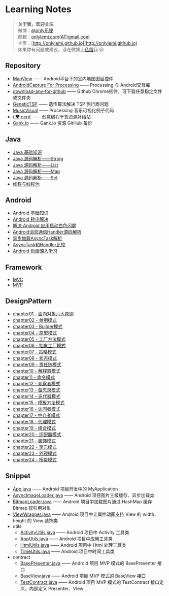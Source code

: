 # Learning Notes

> **关于我，欢迎关注**  
微博：[@only乐秘](http://weibo.com/xiaomi0623)  
邮箱：[onlylemi.com(AT)gmail.com](mailto:onlylemi.com@gmail.com)  
主页：[http://onlylemi.github.io](http://onlylemi.github.io)  
如果你有问题或建议，请在微博上[私信](http://weibo.com/xiaomi0623)我 :smiley:

## Repository

* [MapView](https://github.com/onlylemi/MapView) —— Android平台下的室内地图图层控件
* [AndroidCapture For Processing](https://github.com/onlylemi/processing-android-capture) —— Processing 与 Android交互库
* [download-any-for-github](https://github.com/onlylemi/download-any-for-github) —— Github Chrome插件，可下载任意指定文件或文件夹
* [GeneticTSP](https://github.com/onlylemi/GeneticTSP) —— 遗传算法解决 TSP 旅行商问题
* [MusicVisual](https://github.com/onlylemi/MusicVisual) —— Processing 音乐可视化例子代码
* [i :heart: nerd](https://github.com/onlylemi/inerd) —— 创意编程干货资源补给站
* [Gank.io](https://github.com/onlylemi/gank.io) ——  Gank.io 资源 GitHub 备份

## Java

* [Java 基础知识](https://github.com/onlylemi/notes/blob/master/Java/Java基础知识点.md)
* [Java 源码解析——String](https://github.com/onlylemi/notes/blob/master/Java/String.md)
* [Java 源码解析——List](https://github.com/onlylemi/notes/blob/master/Java/List.md)
* [Java 源码解析——Map](https://github.com/onlylemi/notes/blob/master/Java/Map.md)
* [Java 源码解析——Set](https://github.com/onlylemi/notes/blob/master/Java/Set.md)
* [线程与线程池](https://github.com/onlylemi/notes/blob/master/Java/线程与线程池.md)

## Android

* [Android 基础知识](https://github.com/onlylemi/notes/blob/master/Android/Android基础知识.md)
* [Android 耗电解决](https://github.com/onlylemi/notes/blob/master/Android/Android耗电解决.md)
* [解决 Android 应用启动白色闪屏](https://github.com/onlylemi/notes/blob/master/Android/解决Android应用启动白色闪屏.md)
* [Android消息通信Handler源码解析](https://github.com/onlylemi/notes/blob/master/Android/Android消息通信Handler源码解析.md)
* [异步加载AsyncTask解析](https://github.com/onlylemi/notes/blob/master/Android/异步加载AsyncTask解析.md)
* [AsyncTask和Handler比较](https://github.com/onlylemi/notes/blob/master/Android/AsyncTask和Handler比较.md)
* [Android 动画深入学习](https://github.com/onlylemi/notes/blob/master/Android/Android动画深入学习.md)

## Framework

* [MVC](https://github.com/onlylemi/notes/blob/master/Framework/MVC.md)
* [MVP](https://github.com/onlylemi/notes/blob/master/Framework/MVP.md)

## DesignPattern

* [chapter01 - 面向对象六大原则](https://github.com/onlylemi/notes/blob/master/DesignPattern/chapter01-面向对象六大原则.md)
* [chapter02 - 单例模式](https://github.com/onlylemi/notes/blob/master/DesignPattern/chapter02-单例模式.md)
* [chapter03 - Builder模式](https://github.com/onlylemi/notes/blob/master/DesignPattern/chapter03-Builder模式.md)
* [chapter04 - 原型模式](https://github.com/onlylemi/notes/blob/master/DesignPattern/chapter04-原型模式.md)
* [chapter05 - 工厂方法模式](https://github.com/onlylemi/notes/blob/master/DesignPattern/chapter05-工厂方法模式.md)
* [chapter06 - 抽象工厂模式](https://github.com/onlylemi/notes/blob/master/DesignPattern/chapter06-抽象工厂模式.md)
* [chapter07 - 策略模式](https://github.com/onlylemi/notes/blob/master/DesignPattern/chapter07-策略模式.md)
* [chapter08 - 状态模式](https://github.com/onlylemi/notes/blob/master/DesignPattern/chapter08-状态模式.md)
* [chapter09 - 责任链模式](https://github.com/onlylemi/notes/blob/master/DesignPattern/chapter09-责任链模式.md)
* [chapter10 - 解释器模式](https://github.com/onlylemi/notes/blob/master/DesignPattern/chapter10-解释器模式.md)
* [chapter11 - 命令模式](https://github.com/onlylemi/notes/blob/master/DesignPattern/chapter11-命令模式.md)
* [chapter12 - 观察者模式](https://github.com/onlylemi/notes/blob/master/DesignPattern/chapter12-观察者模式.md)
* [chapter13 - 备忘录模式](https://github.com/onlylemi/notes/blob/master/DesignPattern/chapter13-备忘录模式.md)
* [chapter14 - 迭代器模式](https://github.com/onlylemi/notes/blob/master/DesignPattern/chapter14-迭代器模式.md)
* [chapter15 - 模板方法模式](https://github.com/onlylemi/notes/blob/master/DesignPattern/chapter15-模板方法模式.md)
* [chapter16 - 访问者模式](https://github.com/onlylemi/notes/blob/master/DesignPattern/chapter16-访问者模式.md)
* [chapter17 - 中介者模式](https://github.com/onlylemi/notes/blob/master/DesignPattern/chapter17-中介者模式.md)
* [chapter18 - 代理模式](https://github.com/onlylemi/notes/blob/master/DesignPattern/chapter18-代理模式.md)
* [chapter19 - 组合模式](https://github.com/onlylemi/notes/blob/master/DesignPattern/chapter19-组合模式.md)
* [chapter20 - 适配器模式](https://github.com/onlylemi/notes/blob/master/DesignPattern/chapter20-适配器模式.md)
* [chapter21 - 装饰模式](https://github.com/onlylemi/notes/blob/master/DesignPattern/chapter21-装饰模式.md)
* [chapter22 - 享元模式](https://github.com/onlylemi/notes/blob/master/DesignPattern/chapter22-享元模式.md)
* [chapter23 - 外观模式](https://github.com/onlylemi/notes/blob/master/DesignPattern/chapter23-外观模式.md)
* [chapter24 - 桥接模式](https://github.com/onlylemi/notes/blob/master/DesignPattern/chapter24-桥接模式.md)

## Snippet

* [App.java](https://github.com/onlylemi/notes/blob/master/snippet/App.java) —— Android 项目开发中的 MyApplication
* [AsyncImageLoader.java](https://github.com/onlylemi/notes/blob/master/snippet/AsyncImageLoader.java) —— Android 项目图片三级缓存、异步加载类
* [BitmapLoader.java](https://github.com/onlylemi/notes/blob/master/snippet/BitmapLoader.java) —— Android 项目中加载图片通过 HashMap 缓存 Bitmap 软引用对象
* [ViewWrapper.java](https://github.com/onlylemi/notes/blob/master/snippet/ViewWrapper.java) —— Android 项目中让属性动画支持 View 的 width、height 的 View 装饰类
* utils
	* [ActivityUtils.java](https://github.com/onlylemi/notes/blob/master/snippet/utils/ActivityUtils.java) —— Android 项目中 Activity 工具类
	* [AppUtils.java](https://github.com/onlylemi/notes/blob/master/snippet/utils/AppUtils.java) —— Android 项目中应用工具类
	* [HtmlUtils.java](https://github.com/onlylemi/notes/blob/master/snippet/utils/HtmlUtils.java) —— Android 项目中 Html 处理工具类
	* [TimeUtils.java](https://github.com/onlylemi/notes/blob/master/snippet/utils/TimeUtils.java) —— Android 项目中时间工具类
* contract
	* [BasePresenter.java](https://github.com/onlylemi/notes/blob/master/snippet/contract/BasePresenter.java) —— Android 项目 MVP 模式的 BasePresenter 接口
	* [BaseView.java](https://github.com/onlylemi/notes/blob/master/snippet/contract/BaseView.java) —— Android 项目 MVP 模式的 BaseView 接口
	* [TestContract.java](https://github.com/onlylemi/notes/blob/master/snippet/contract/BasePresenter.java) —— Android 项目 MVP 模式的 TestContract 接口定义，内部定义 Presenter、View
